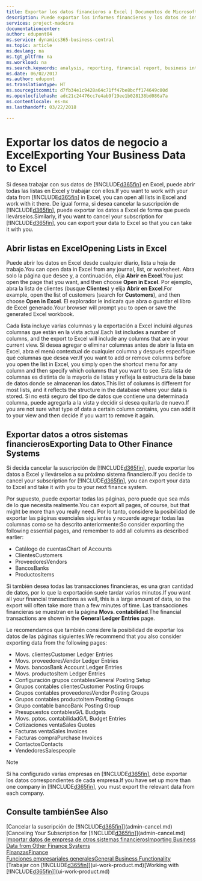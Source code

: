 ```yaml
---
title: Exportar los datos financieros a Excel | Documentos de Microsoft
description: Puede exportar los informes financieros y los datos de inteligencia empresarial desde Business Central n a Excel, o abrir los datos de Financials en Excel.
services: project-madeira
documentationcenter: 
author: edupont04
ms.service: dynamics365-business-central
ms.topic: article
ms.devlang: na
ms.tgt_pltfrm: na
ms.workload: na
ms.search.keywords: analysis, reporting, financial report, business intelligence, BI, Excel
ms.date: 06/02/2017
ms.author: edupont
ms.translationtype: HT
ms.sourcegitcommit: d7fb34e1c9428a64c71ff47be8bcff174649c00d
ms.openlocfilehash: adc21c24476cc7e4ab9f19ee1b028138bd086a7a
ms.contentlocale: es-mx
ms.lasthandoff: 03/22/2018

---
```

# <a name="exporting-your-business-data-to-excel"></a><span data-ttu-id="8b741-103">Exportar los datos de negocio a Excel</span><span class="sxs-lookup"><span data-stu-id="8b741-103">Exporting Your Business Data to Excel</span></span>
<span data-ttu-id="8b741-104">Si desea trabajar con sus datos de [!INCLUDE[d365fin](includes/d365fin_md.md)] en Excel, puede abrir todas las listas en Excel y trabajar con ellos.</span><span class="sxs-lookup"><span data-stu-id="8b741-104">If you want to work with your data from [!INCLUDE[d365fin](includes/d365fin_md.md)] in Excel, you can open all lists in Excel and work with it there.</span></span> <span data-ttu-id="8b741-105">De igual forma, si desea cancelar la suscripción de [!INCLUDE[d365fin](includes/d365fin_md.md)], puede exportar los datos a Excel de forma que pueda llevárselos.</span><span class="sxs-lookup"><span data-stu-id="8b741-105">Similarly, if you want to cancel your subscription for [!INCLUDE[d365fin](includes/d365fin_md.md)], you can export your data to Excel so that you can take it with you.</span></span>

## <a name="opening-lists-in-excel"></a><span data-ttu-id="8b741-106">Abrir listas en Excel</span><span class="sxs-lookup"><span data-stu-id="8b741-106">Opening Lists in Excel</span></span>
<span data-ttu-id="8b741-107">Puede abrir los datos en Excel desde cualquier diario, lista u hoja de trabajo.</span><span class="sxs-lookup"><span data-stu-id="8b741-107">You can open data in Excel from any journal, list, or worksheet.</span></span> <span data-ttu-id="8b741-108">Abra solo la página que desee y, a continuación, elija **Abrir en Excel**.</span><span class="sxs-lookup"><span data-stu-id="8b741-108">You just open the page that you want, and then choose **Open in Excel**.</span></span> <span data-ttu-id="8b741-109">Por ejemplo, abra la lista de clientes (busque **Clientes**) y elija **Abrir en Excel**.</span><span class="sxs-lookup"><span data-stu-id="8b741-109">For example, open the list of customers (search for **Customers**), and then choose **Open in Excel**.</span></span> <span data-ttu-id="8b741-110">El explorador le indicaŕa que abra o guardar el libro de Excel generado.</span><span class="sxs-lookup"><span data-stu-id="8b741-110">Your browser will prompt you to open or save the generated Excel workbook.</span></span>  

<span data-ttu-id="8b741-111">Cada lista incluye varias columnas y la exportación a Excel incluirá algunas columnas que están en la vista actual.</span><span class="sxs-lookup"><span data-stu-id="8b741-111">Each list includes a number of columns, and the export to Excel will include any columns that are in your current view.</span></span> <span data-ttu-id="8b741-112">Si desea agregar o eliminar columnas antes de abrir la lista en Excel, abra el menú contextual de cualquier columna y después especifique qué columnas que desea ver.</span><span class="sxs-lookup"><span data-stu-id="8b741-112">If you want to add or remove columns before you open the list in Excel, you simply open the shortcut menu for any column and then specify which columns that you want to see.</span></span> <span data-ttu-id="8b741-113">Esta lista de columnas es distinta de la mayoría de listas y refleja la estructura de la base de datos donde se almacenan los datos.</span><span class="sxs-lookup"><span data-stu-id="8b741-113">This list of columns is different for most lists, and it reflects the structure in the database where your data is stored.</span></span> <span data-ttu-id="8b741-114">Si no está seguro del tipo de datos que contiene una determinada columna, puede agregarla a la vista y decidir si desea quitarla de nuevo.</span><span class="sxs-lookup"><span data-stu-id="8b741-114">If you are not sure what type of data a certain column contains, you can add it to your view and then decide if you want to remove it again.</span></span>  

## <a name="exporting-data-to-other-finance-systems"></a><span data-ttu-id="8b741-115">Exportar datos a otros sistemas financieros</span><span class="sxs-lookup"><span data-stu-id="8b741-115">Exporting Data to Other Finance Systems</span></span>
<span data-ttu-id="8b741-116">Si decida cancelar la suscripción de [!INCLUDE[d365fin](includes/d365fin_md.md)], puede exportar los datos a Excel y llevárselos a su próximo sistema financiero.</span><span class="sxs-lookup"><span data-stu-id="8b741-116">If you decide to cancel your subscription for [!INCLUDE[d365fin](includes/d365fin_md.md)], you can export your data to Excel and take it with you to your next finance system.</span></span>  

<span data-ttu-id="8b741-117">Por supuesto, puede exportar todas las páginas, pero puede que sea más de lo que necesita realmente.</span><span class="sxs-lookup"><span data-stu-id="8b741-117">You can export all pages, of course, but that might be more than you really need.</span></span> <span data-ttu-id="8b741-118">Por lo tanto, considere la posibilidad de exportar las páginas esenciales siguientes y recuerde agregar todas las columnas como se ha descrito anteriormente:</span><span class="sxs-lookup"><span data-stu-id="8b741-118">So consider exporting the following essential pages, and remember to add all columns as described earlier:</span></span>  

* <span data-ttu-id="8b741-119">Catálogo de cuentas</span><span class="sxs-lookup"><span data-stu-id="8b741-119">Chart of Accounts</span></span>  
* <span data-ttu-id="8b741-120">Clientes</span><span class="sxs-lookup"><span data-stu-id="8b741-120">Customers</span></span>  
* <span data-ttu-id="8b741-121">Proveedores</span><span class="sxs-lookup"><span data-stu-id="8b741-121">Vendors</span></span>  
* <span data-ttu-id="8b741-122">Bancos</span><span class="sxs-lookup"><span data-stu-id="8b741-122">Banks</span></span>  
* <span data-ttu-id="8b741-123">Productos</span><span class="sxs-lookup"><span data-stu-id="8b741-123">Items</span></span>  

<span data-ttu-id="8b741-124">Si también desea todas las transacciones financieras, es una gran cantidad de datos, por lo que la exportación suele tardar varios minutos.</span><span class="sxs-lookup"><span data-stu-id="8b741-124">If you want all your financial transactions as well, this is a large amount of data, so the export will often take more than a few minutes of time.</span></span> <span data-ttu-id="8b741-125">Las transacciones financieras se muestran en la página **Movs. contabilidad**.</span><span class="sxs-lookup"><span data-stu-id="8b741-125">The financial transactions are shown in the **General Ledger Entries** page.</span></span>  

<span data-ttu-id="8b741-126">Le recomendamos que también considere la posibilidad de exportar los datos de las páginas siguientes:</span><span class="sxs-lookup"><span data-stu-id="8b741-126">We recommend that you also consider exporting data from the following pages:</span></span>  

* <span data-ttu-id="8b741-127">Movs. clientes</span><span class="sxs-lookup"><span data-stu-id="8b741-127">Customer Ledger Entries</span></span>  
* <span data-ttu-id="8b741-128">Movs. proveedores</span><span class="sxs-lookup"><span data-stu-id="8b741-128">Vendor Ledger Entries</span></span>  
* <span data-ttu-id="8b741-129">Movs. bancos</span><span class="sxs-lookup"><span data-stu-id="8b741-129">Bank Account Ledger Entries</span></span>  
* <span data-ttu-id="8b741-130">Movs. productos</span><span class="sxs-lookup"><span data-stu-id="8b741-130">Item Ledger Entries</span></span>  
* <span data-ttu-id="8b741-131">Configuración grupos contables</span><span class="sxs-lookup"><span data-stu-id="8b741-131">General Posting Setup</span></span>  
* <span data-ttu-id="8b741-132">Grupos contables clientes</span><span class="sxs-lookup"><span data-stu-id="8b741-132">Customer Posting Groups</span></span>  
* <span data-ttu-id="8b741-133">Grupos contables proveedores</span><span class="sxs-lookup"><span data-stu-id="8b741-133">Vendor Posting Groups</span></span>  
* <span data-ttu-id="8b741-134">Grupos contables producto</span><span class="sxs-lookup"><span data-stu-id="8b741-134">Item Posting Groups</span></span>  
* <span data-ttu-id="8b741-135">Grupo contable banco</span><span class="sxs-lookup"><span data-stu-id="8b741-135">Bank Posting Group</span></span>  
* <span data-ttu-id="8b741-136">Presupuestos contables</span><span class="sxs-lookup"><span data-stu-id="8b741-136">G/L Budgets</span></span>  
* <span data-ttu-id="8b741-137">Movs. pptos. contabilidad</span><span class="sxs-lookup"><span data-stu-id="8b741-137">G/L Budget Entries</span></span>  
* <span data-ttu-id="8b741-138">Cotizaciones venta</span><span class="sxs-lookup"><span data-stu-id="8b741-138">Sales Quotes</span></span>  
* <span data-ttu-id="8b741-139">Facturas venta</span><span class="sxs-lookup"><span data-stu-id="8b741-139">Sales Invoices</span></span>  
* <span data-ttu-id="8b741-140">Facturas compra</span><span class="sxs-lookup"><span data-stu-id="8b741-140">Purchase Invoices</span></span>  
* <span data-ttu-id="8b741-141">Contactos</span><span class="sxs-lookup"><span data-stu-id="8b741-141">Contacts</span></span>  
* <span data-ttu-id="8b741-142">Vendedores</span><span class="sxs-lookup"><span data-stu-id="8b741-142">Salespeople</span></span>  

> [!NOTE]  
>   <span data-ttu-id="8b741-143">Si ha configurado varias empresas en [!INCLUDE[d365fin](includes/d365fin_md.md)], debe exportar los datos correspondientes de cada empresa.</span><span class="sxs-lookup"><span data-stu-id="8b741-143">If you have set up more than one company in [!INCLUDE[d365fin](includes/d365fin_md.md)], you must export the relevant data from each company.</span></span>

## <a name="see-also"></a><span data-ttu-id="8b741-144">Consulte también</span><span class="sxs-lookup"><span data-stu-id="8b741-144">See Also</span></span>
<span data-ttu-id="8b741-145">[Cancelar la suscripción de [!INCLUDE[d365fin](includes/d365fin_md.md)]](admin-cancel.md)</span><span class="sxs-lookup"><span data-stu-id="8b741-145">[Canceling Your Subscription for [!INCLUDE[d365fin](includes/d365fin_md.md)]](admin-cancel.md)</span></span>  
[<span data-ttu-id="8b741-146">Importar datos de empresa de otros sistemas financieros</span><span class="sxs-lookup"><span data-stu-id="8b741-146">Importing Business Data from Other Finance Systems</span></span>](upload-data.md)  
[<span data-ttu-id="8b741-147">Finanzas</span><span class="sxs-lookup"><span data-stu-id="8b741-147">Finance</span></span>](finance.md)  
[<span data-ttu-id="8b741-148">Funciones empresariales generales</span><span class="sxs-lookup"><span data-stu-id="8b741-148">General Business Functionality</span></span>](ui-across-business-areas.md)  
<span data-ttu-id="8b741-149">[Trabajar con [!INCLUDE[d365fin](includes/d365fin_md.md)]](ui-work-product.md)</span><span class="sxs-lookup"><span data-stu-id="8b741-149">[Working with [!INCLUDE[d365fin](includes/d365fin_md.md)]](ui-work-product.md)</span></span>  

